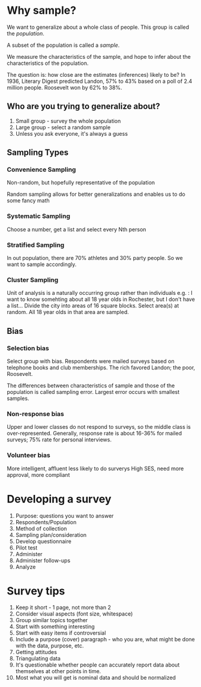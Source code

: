 # Why sample?
We want to generalize about a whole class of people. This group is called the *population*.

A subset of the population is called a *sample*.

We measure the characteristics of the sample, and hope to infer about the characteristics of the population.

The question is: how close are the estimates (inferences) likely to be?
	In 1936, Literary Digest predicted Landon, 57% to 43% based on a
	poll of 2.4 million people. Roosevelt won by 62% to 38%.

## Who are you trying to generalize about?

1. Small group - survey the whole population
1. Large group - select a random sample
1. Unless you ask everyone, it's always a guess

## Sampling Types

### Convenience Sampling

Non-random, but hopefully representative of the population

Random sampling allows for better generalizations and enables us to do some fancy math

### Systematic Sampling

Choose a number, get a list and select every Nth person

### Stratified Sampling

In out population, there are 70% athletes and 30% party people. So we want to sample accordingly.

### Cluster Sampling

Unit of analysis is a naturally occurring group rather than individuals
	e.g. : I want to know somehting about all 18 year olds in Rochester, but I don't have a list...
	Divide the city into areas of 16 square blocks. Select area(s) at random. All 18 year olds in that
	area are sampled.

## Bias

### Selection bias

Select group with bias. Respondents were mailed surveys based on telephone books and club memberships. The rich favored Landon; the poor, Roosevelt.

The differences between characteristics of sample and those of the population is called sampling error. Largest error occurs with smallest samples.

### Non-response bias

Upper and lower classes do not respond to surveys, so the middle class is over-represented. Generally, response rate is about 16-36% for mailed
surveys; 75% rate for personal interviews.

### Volunteer bias

More intelligent, affluent less likely to do surverys
	High SES, need more approval, more compliant

# Developing a survey

1. Purpose: questions you want to answer
1. Respondents/Population
1. Method of collection
1. Sampling plan/consideration
1. Develop questionnaire
1. Pilot test
1. Administer
1. Administer follow-ups
1. Analyze

# Survey tips

1. Keep it short - 1 page, not more than 2
1. Consider visual aspects (font size, whitespace)
1. Group similar topics together
1. Start with something interesting
1. Start with easy items if controversial
1. Include a purpose (cover) paragraph - who you are, what might be done with the data, purpose, etc.
1. Getting attitudes
1. Triangulating data
1. It's questionable whether people can accurately report data about themselves at other points in time.
1. Most what you will get is nominal data and should be normalized
